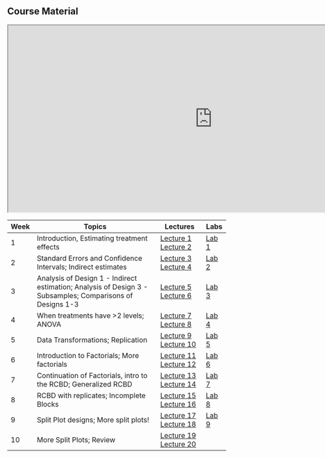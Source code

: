 ## Course Material



<p><iframe title="Kaltura Player" src="https://www.kaltura.com/p/1770401/sp/177040100/embedIframeJs/uiconf_id/24976411/partner_id/1770401/widget_id/0_yrtz9g1b?iframeembed=true&amp;playerId=kaltura_player_&amp;flashvars[playlistAPI.kpl0Id]=1_5whk9m5d&amp;flashvars[ks]=&amp;&amp;flashvars[imageDefaultDuration]=30&amp;flashvars[mediaProtocol]=rtmp&amp;flashvars[streamerType]=rtmp&amp;flashvars[streamerUrl]=rtmp://www.kaltura.com:1935&amp;flashvars[rtmpFlavors]=1&amp;flashvars[localizationCode]=en&amp;flashvars[leadWithHTML5]=true&amp;flashvars[nextPrevBtn.plugin]=true&amp;flashvars[sideBarContainer.plugin]=true&amp;flashvars[sideBarContainer.position]=left&amp;flashvars[sideBarContainer.clickToClose]=true&amp;flashvars[chapters.plugin]=true&amp;flashvars[chapters.layout]=vertical&amp;flashvars[chapters.thumbnailRotator]=false&amp;flashvars[streamSelector.plugin]=true&amp;flashvars[EmbedPlayer.SpinnerTarget]=videoHolder&amp;flashvars[dualScreen.plugin]=true&amp;flashvars[playlistAPI.playlistUrl]=https://video.ucdavis.edu/playlist/details/{playlistAPI.kpl0Id}" width="940" height="430" sandbox="allow-forms allow-same-origin allow-scripts allow-top-navigation allow-pointer-lock allow-popups allow-modals allow-orientation-lock allow-popups-to-escape-sandbox allow-presentation allow-top-navigation-by-user-activation" allowfullscreen="allowfullscreen" webkitallowfullscreen="webkitallowfullscreen" mozallowfullscreen="mozallowfullscreen" allow="autoplay *; fullscreen *; encrypted-media *"></iframe></p>



| Week | Topics                                                                                                               | Lectures                                                        | Labs                  |
|------|----------------------------------------------------------------------------------------------------------------------|-----------------------------------------------------------------|-----------------------|
| 1    | Introduction, Estimating treatment effects                                                                           | [Lecture 1](https://github.com/deruncie/PLS205_course/tree/master/Lectures/Class_1.pdf) [Lecture 2](https://github.com/deruncie/PLS205_course/tree/master/Lectures/Class_2.pdf)     | [Lab 1](https://github.com/deruncie/PLS205_course/tree/master/Labs/Lab1.zip) |
| 2    |        Standard   Errors and Confidence Intervals; Indirect estimates                                                | [Lecture 3](https://github.com/deruncie/PLS205_course/tree/master/Lectures/Class_3.pdf) [Lecture 4](https://github.com/deruncie/PLS205_course/tree/master/Lectures/Class_4.pdf)     | [Lab 2](https://github.com/deruncie/PLS205_course/tree/master/Labs/Lab2.zip) |
| 3    |        Analysis   of Design 1 - Indirect estimation; Analysis of Design 3 - Subsamples;   Comparisons of Designs 1-3 | [Lecture 5](https://github.com/deruncie/PLS205_course/tree/master/Lectures/Class_5.pdf) [Lecture 6](https://github.com/deruncie/PLS205_course/tree/master/Lectures/Class_6.pdf)     | [Lab 3](https://github.com/deruncie/PLS205_course/tree/master/Labs/Lab3.zip) |
| 4    | When treatments have >2 levels; ANOVA                                                                                | [Lecture 7](https://github.com/deruncie/PLS205_course/tree/master/Lectures/Class_7.pdf) [Lecture 8](https://github.com/deruncie/PLS205_course/tree/master/Lectures/Class_8.pdf)     | [Lab 4](https://github.com/deruncie/PLS205_course/tree/master/Labs/Lab4.zip) |
| 5    | Data Transformations; Replication                                                                                    | [Lecture 9](https://github.com/deruncie/PLS205_course/tree/master/Lectures/Class_9.pdf) [Lecture 10](https://github.com/deruncie/PLS205_course/tree/master/Lectures/Class_10.pdf)   | [Lab 5](https://github.com/deruncie/PLS205_course/tree/master/Labs/Lab5.zip) |
| 6    |        Introduction to Factorials; More factorials                                                                   | [Lecture 11](https://github.com/deruncie/PLS205_course/tree/master/Lectures/Class_11.pdf) [Lecture 12](https://github.com/deruncie/PLS205_course/tree/master/Lectures/Class_12.pdf) | [Lab 6](https://github.com/deruncie/PLS205_course/tree/master/Labs/Lab6.zip) |
| 7    | Continuation of Factorials, intro to the RCBD; Generalized RCBD                                                      | [Lecture 13](https://github.com/deruncie/PLS205_course/tree/master/Lectures/Class_13.pdf) [Lecture 14](https://github.com/deruncie/PLS205_course/tree/master/Lectures/Class_14.pdf) | [Lab 7](https://github.com/deruncie/PLS205_course/tree/master/Labs/Lab7.zip) |
| 8    | RCBD with replicates; Incomplete Blocks                                                                              | [Lecture 15](https://github.com/deruncie/PLS205_course/tree/master/Lectures/Class_15.pdf) [Lecture 16](https://github.com/deruncie/PLS205_course/tree/master/Lectures/Class_16.pdf) | [Lab 8](https://github.com/deruncie/PLS205_course/tree/master/Labs/Lab8.zip) |
| 9    | Split Plot designs; More split plots!                                                                                | [Lecture 17](https://github.com/deruncie/PLS205_course/tree/master/Lectures/Class_17.pdf) [Lecture 18](https://github.com/deruncie/PLS205_course/tree/master/Lectures/Class_18.pdf) | [Lab 9](https://github.com/deruncie/PLS205_course/tree/master/Labs/Lab9.zip) |
| 10   |        More Split Plots; Review                                                                                      | [Lecture 19](https://github.com/deruncie/PLS205_course/tree/master/Lectures/Class_19.pdf) [Lecture 20](https://github.com/deruncie/PLS205_course/tree/master/Lectures/Class_20.pdf) |                       

<script>var clicky_site_ids = clicky_site_ids || []; clicky_site_ids.push(101246412);</script>
<script async src="//static.getclicky.com/js"></script>
<noscript><p><img alt="Clicky" width="1" height="1" src="//in.getclicky.com/101246412ns.gif" /></p></noscript>